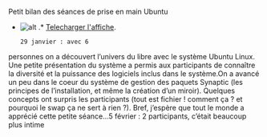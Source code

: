
 Petit bilan des séances de prise en main Ubuntu
* ![alt](https://raw.github.com/Dakarlug/site-datas/master/datas/image "") .*  [Telecharger l'affiche](https://raw.github.com/Dakarlug/site-datas/master/datas/pdf "").
    
      29 janvier : avec 6
personnes on a découvert l’univers du libre avec le système Ubuntu
Linux. Une petite présentation du système a permis aux participants de
connaître la diversité et la puissance des logiciels inclus dans le
système.On a avancé un peu dans le coeur du système de gestion des
paquets Synaptic (les principes de l’installation, et même la création
d’un miroir). Quelques concepts ont surpris les participants (tout est
fichier ! comment ça ? et pourquoi le swap ça ne sert à rien ?). Bref,
j’espère que tout le monde a apprécié cette petite séance…5 février : 2 participants, c’était beaucoup plus intime 
    
    
    



    



    



    



    



    



 
    
     